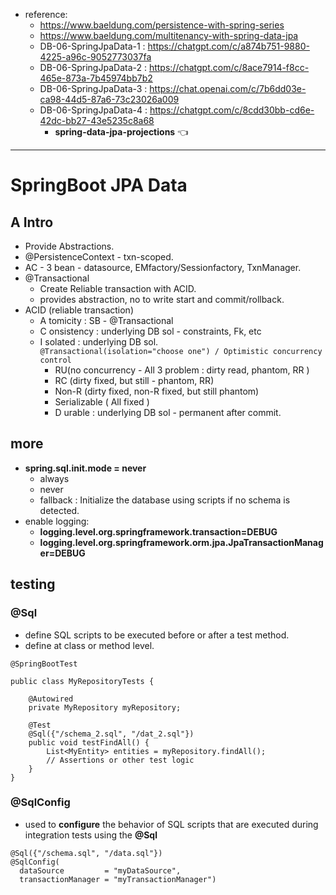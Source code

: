 - reference:
  - https://www.baeldung.com/persistence-with-spring-series
  - https://www.baeldung.com/multitenancy-with-spring-data-jpa
  - DB-06-SpringJpaData-1 : https://chatgpt.com/c/a874b751-9880-4225-a96c-9052773037fa
  - DB-06-SpringJpaData-2 : https://chatgpt.com/c/8ace7914-f8cc-465e-873a-7b45974bb7b2
  - DB-06-SpringJpaData-3 : https://chat.openai.com/c/7b6dd03e-ca98-44d5-87a6-73c23026a009
  - DB-06-SpringJpaData-4 : https://chatgpt.com/c/8cdd30bb-cd6e-42dc-bb27-43e5235c8a68
    - **spring-data-jpa-projections** :point_left:
---

# SpringBoot JPA Data
## A Intro
- Provide Abstractions.
- @PersistenceContext - txn-scoped.
- AC - 3 bean - datasource, EMfactory/Sessionfactory, TxnManager.
- @Transactional
   - Create Reliable transaction with ACID.
   - provides abstraction, no to write start and commit/rollback.
- ACID (reliable transaction)
  - A tomicity : SB - @Transactional
  - C onsistency : underlying DB sol - constraints, Fk, etc
  - I solated : underlying DB sol.  
    `@Transactional(isolation="choose one") / Optimistic concurrency control`
    - RU(no concurrency - All 3 problem : dirty read, phantom, RR )
    - RC (dirty fixed, but still - phantom, RR)
    - Non-R (dirty fixed, non-R fixed, but still phantom)
    - Serializable ( All fixed )
    - D urable : underlying DB sol - permanent after commit.


## more
- **spring.sql.init.mode = never**
  - always
  - never
  - fallback : Initialize the database using scripts if no schema is detected.
- enable logging:
  - **logging.level.org.springframework.transaction=DEBUG**
  - **logging.level.org.springframework.orm.jpa.JpaTransactionManager=DEBUG**

## testing
### @Sql
- define SQL scripts to be executed before or after a test method.
- define at class or method level.
```
@SpringBootTest

public class MyRepositoryTests {

    @Autowired
    private MyRepository myRepository;

    @Test
    @Sql({"/schema_2.sql", "/dat_2.sql"})
    public void testFindAll() {
        List<MyEntity> entities = myRepository.findAll();
        // Assertions or other test logic
    }
}

```

### @SqlConfig
- used to **configure** the behavior of SQL scripts that are executed during integration tests using the **@Sql**
```
@Sql({"/schema.sql", "/data.sql"})
@SqlConfig(
  dataSource         = "myDataSource", 
  transactionManager = "myTransactionManager")
```








